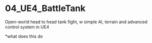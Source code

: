 # 04_UE4_BattleTank
Open-world head to head tank fight, w simple AI, terrain and advanced control system in UE4

*what does this do
